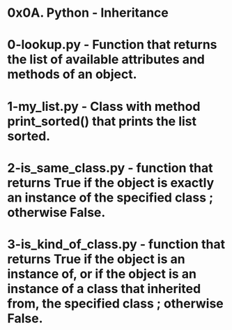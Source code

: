 # 0x0A. Python - Inheritance
# 0-lookup.py - Function that returns the list of available attributes and methods of an object.
# 1-my_list.py - Class with method print_sorted() that prints the list sorted.
# 2-is_same_class.py - function that returns True if the object is exactly an instance of the specified class ; otherwise False.
# 3-is_kind_of_class.py - function that returns True if the object is an instance of, or if the object is an instance of a class that inherited from, the specified class ; otherwise False.
